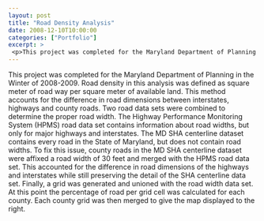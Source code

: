 ```yaml
---
layout: post
title: "Road Density Analysis"
date: 2008-12-10T10:00:00
categories: ["Portfolio"]
excerpt: >
 <p>This project was completed for the Maryland Department of Planning in the Winter of 2008-2009. Road density in this analysis was defined as square meter of road way per square meter of available land. </p>
---
```

<p>This project was completed for the Maryland Department of Planning in the Winter of 2008-2009. Road density in this analysis was defined as square meter of road way per square meter of available land. This method accounts for the difference in road dimensions between interstates, highways and county roads. Two road data sets were combined to determine the proper road width. The Highway Performance Monitoring System (HPMS) road data set contains information about road widths, but only for major highways and interstates. The MD SHA centerline dataset contains every road in the State of Maryland, but does not contain road widths. To fix this issue, county roads in the MD SHA centerline dataset were affixed a road width of 30 feet and merged with the HPMS road data set. This accounted for the difference in road dimensions of the highways and interstates while still preserving the detail of the SHA centerline data set. Finally, a grid was generated and unioned with the road width data set. At this point the percentage of road per grid cell was calculated for each county. Each county grid was then merged to give the map displayed to the right.</p>

